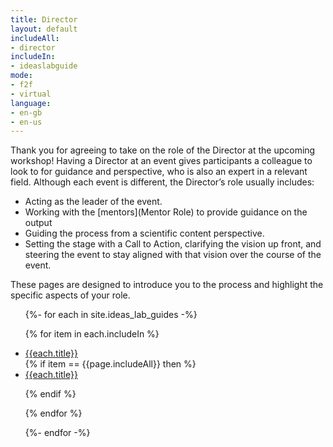 ```yaml
---
title: Director
layout: default
includeAll: 
- director
includeIn:
- ideaslabguide
mode:
- f2f
- virtual
language:
- en-gb
- en-us
---
```

Thank you for agreeing to take on the role of the Director at the upcoming workshop! Having a Director at an event gives participants a colleague to look to for guidance and perspective, who is also an expert in a relevant field. Although each event is different, the Director’s role usually includes:
* Acting as the leader of the event.
* Working with the [mentors](Mentor Role) to provide guidance on the output
* Guiding the process from a scientific content perspective.
* Setting the stage with a Call to Action, clarifying the vision up front, and steering the event to stay aligned with that vision over the course of the event. 

These pages are designed to introduce you to the process and highlight the specific aspects of your role.
<ul>
{%- for each in site.ideas_lab_guides -%}

{% for item in each.includeIn %}
<li><a href="{{each.url}}">{{each.title}}</a></li>
{% if item == {{page.includeAll}} then %}

<li><a href="{{each.url}}">{{each.title}}</a></li>

{% endif %}

{% endfor %}

{%- endfor -%}
</ul>